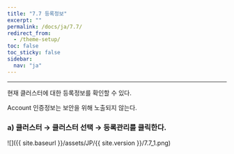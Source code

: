 ```yaml
---
title: "7.7 등록정보"
excerpt: ""
permalink: /docs/ja/7.7/
redirect_from:
  - /theme-setup/
toc: false
toc_sticky: false
sidebar:
  nav: "ja"
---
```


---
현재 클러스터에 대한 등록정보를 확인할 수 있다.

Account 인증정보는 보안을 위해 노출되지 않는다.

### a\) 클러스터 → 클러스터 선택 → 등록관리를 클릭한다.
![]({{ site.baseurl }}/assets/JP/{{ site.version }}/7.7_1.png)
